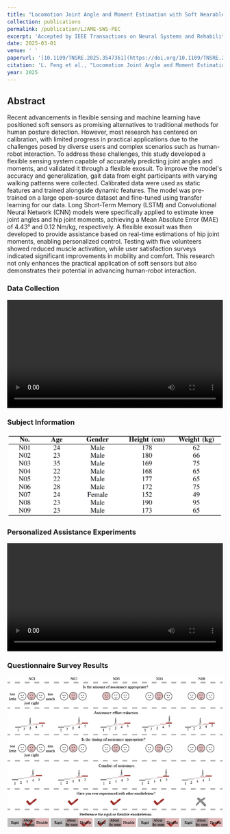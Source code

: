 ```yaml
---
title: "Locomotion Joint Angle and Moment Estimation with Soft Wearable Sensors for Personalized Exoskeleton Control"
collection: publications
permalink: /publication/LJAME-SWS-PEC
excerpt: 'Accepted by IEEE Transactions on Neural Systems and Rehabilitation Engineering'
date: 2025-03-01
venue: ' '
paperurl: '[10.1109/TNSRE.2025.3547361](https://doi.org/10.1109/TNSRE.2025.3547361)'
citation: 'L. Feng et al., "Locomotion Joint Angle and Moment Estimation with Soft Wearable Sensors for Personalized Exosuit Control," in IEEE Transactions on Neural Systems and Rehabilitation Engineering, doi: 10.1109/TNSRE.2025.3547361.'
year: 2025
---
```

## Abstract
Recent advancements in flexible sensing and machine learning have positioned soft sensors as promising alternatives to traditional methods for human posture detection. However, most research has centered on calibration, with limited progress in practical applications due to the challenges posed by diverse users and complex scenarios such as human-robot interaction. To address these challenges, this study developed a flexible sensing system capable of accurately predicting joint angles and moments, and validated it through a flexible exosuit. To improve the model's accuracy and generalization, gait data from eight participants with varying walking patterns were collected. Calibrated data were used as static features and trained alongside dynamic features. The model was pre-trained on a large open-source dataset and fine-tuned using transfer learning for our data. Long Short-Term Memory (LSTM) and Convolutional Neural Network (CNN) models were specifically applied to estimate knee joint angles and hip joint moments, achieving a Mean Absolute Error (MAE) of 4.43° and 0.12 Nm/kg, respectively. A flexible exosuit was then developed to provide assistance based on real-time estimations of hip joint moments, enabling personalized control. Testing with five volunteers showed reduced muscle activation, while user satisfaction surveys indicated significant improvements in mobility and comfort. This research not only enhances the practical application of soft sensors but also demonstrates their potential in advancing human-robot interaction.

### Data Collection
<div style="display:flex;justify-content:center;">
<video width="600" controls>
  <source src="/images/Data_collection_LOCO.mp4" type="video/mp4">
  Your browser does not support the video tag.
</video>
</div>

### Subject Information
<div style="display:flex;justify-content:center;">
   <img src="/images/subinfo.png" width="600" alt="Fig" style="margin:auto;">
</div>

### Personalized Assistance Experiments
<div style="display:flex;justify-content:center;">
<video width="600" controls>
  <source src="/images/Personalized.mp4" type="video/mp4">
  Your browser does not support the video tag.
</video>
</div>

### Questionnaire Survey Results
<div style="display:flex;justify-content:center;">
   <img src="/images/WEN.png" width="600" alt="Fig" style="margin:auto;">
</div>
<br>

